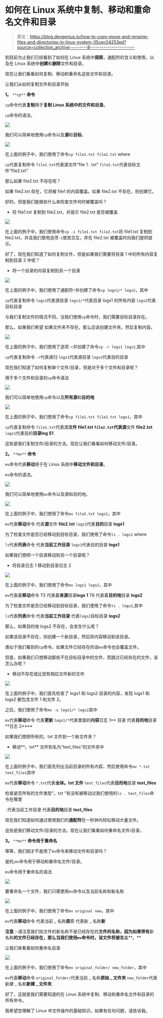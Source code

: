# 如何在 Linux 系统中复制、移动和重命名文件和目录

> 原文：<https://blog.devgenius.io/how-to-copy-move-and-rename-files-and-directories-in-linux-system-35cec04253ed?source=collection_archive---------8----------------------->

到目前为止我们已经看到了如何在 Linux 系统中**探索**，通配符的含义和使用，以及在 Linux 系统中**创建**和**删除**文件和目录。

现在让我们看看如何复制、移动和重命名这些文件和目录。

让我们从如何复制文件和目录开始

**1。** `**cp**` **命令**

`cp`命令代表**复制**用于**复制 Linux 系统中的文件和目录**。

`cp`命令的语法。

![](img/812f76fd8306504c325cd25b1bf6cad6.png)

我们可以简单地使用`cp`命令以及**源**和**目标**。

![](img/c6f33a00cb517d0002ef1167cbbcb7bd.png)

在上面的例子中，我们使用了命令`cp file1.txt file2.txt` where

`cp`代表复制命令
`file1.txt`代表源文件“file 1 . txt”
`file2.txt`代表目标文件“file2.txt”

那么如果 file2.txt 不存在呢？

如果 file2.txt 存在，它将被 file1 的内容覆盖。如果 file2.txt 不存在，则创建它。

好的，但是我们能做些什么来检查文件何时被覆盖吗？

*   将 file1.txt 复制到 file2.txt，并提示 file2.txt 是否被覆盖

![](img/b625802e8fd9036c0b1e67bc02170daa.png)

在上面的例子中，我们使用命令`cp -i file1.txt file2.txt`将 file1.txt 复制到 file2.txt，并且我们使用选项`-i`使其交互，并在 file2.txt 被覆盖时向我们提供提示。

好了，现在我们知道了如何复制文件，但是如果我们需要将目录 1 中的所有内容复制到目录 2 中呢？

*   将一个目录的内容复制到另一个目录

![](img/7ffcccc77b5075cd1ec0a0491d924eda.png)

在上面的例子中，我们使用了通配符`*`并创建了命令`cp logs1/* logs2`，其中

`cp`代表复制命令
`logs1`代表源目录
`logs1/*`代表目录 logs1 的所有内容
`logs2`代表目标目录

与我们复制文件的情况不同，当我们使用`cp`命令时，我们需要目标目录存在。

那么，如果我们希望
如果文件夹不存在，那么应该创建文件夹，然后复制内容。

![](img/62c49faa26e8f988231c024d298c9d72.png)

在上面的例子中，我们使用了选项`-r`并创建了命令`cp -r logs1 logs2`,其中

`cp`代表复制命令
`-r`代表递归
`logs1`代表源目录
`logs2`代表目的目录

现在我们知道了如何复制单个文件/目录，但是对于多个文件和目录呢？

用于多个文件和目录的`cp`命令语法

![](img/1fe7b5fae3065041644e6985e037f023.png)

我们可以简单地使用`cp`命令以及**所有源**和**目的地**

![](img/58f5a3695c9954485f3d3c4bd1645527.png)

在上面的例子中，我们使用了命令`cp file1.txt file2.txt logs1`，其中

`cp`代表复制命令
`file1.txt`代表源**文件 **file1.txt**
`file2.txt`代表源**文件 **file2.txt**
`logs1`代表目的**目录****log S1******

这些是我们复制文件/目录的方法。现在让我们看看如何移动文件/目录。

**2。** `**mv**` **命令**

`mv`命令代表**移动**用于在 Linux 系统中**移动文件和目录**。

`mv`命令的语法。

![](img/fa6da31abcd30382ec0f46a637df47df.png)

我们可以简单地使用`mv`命令以及源和目的地。

![](img/279ef3c9a3f19d2df44851be7c479875.png)

在上面的例子中，我们使用了命令`mv file2.txt logs1`，其中

`mv`代表**移动**命令
代表**源**文件 **file2.txt**
`logs1`代表**目的**目录 **logs1**

为了检查文件是否已经移动到目标目录，我们使用了命令`ls . logs1` where

`ls`代表**列表**命令
代表**当前工作目录**
`logs1`代表目的目录 **logs1**

如果我们想把一个目录移动到另一个目录呢？

*   将目录日志 1 移动到目录日志 2

![](img/506b76943dba65ae3692f404293c332a.png)

在上面的例子中，我们使用了命令`mv logs1 logs2`，其中

`mv`代表着**移动**命令
T5 代表着**来源**目录**logs 1**
T6 代表着**目的地**目录 **logs2**

为了检查文件是否已经移动到目标目录，我们使用了命令`ls . logs2`,其中

`ls`代表**列表**命令
代表**当前工作目录**
代表`logs2`目标目录 **logs2**

那么，如果目的地 logs2 不存在，会发生什么呢？

如果该目录不存在，则创建一个新目录，然后将内容移动到该目录。

类似于我们看到的`cp`命令，如果文件已经存在的话`mv`命令也会覆盖文件。

但是，如果我们只想移动那些不在目标目录中的文件，而跳过已经存在的文件，该怎么办呢？

*   移动不存在或比现有相应文件新的文件

![](img/23020457bc729bceba66da4b63f713ec.png)

在上面的例子中，我们首先检查了 logs1 和 logs2 目录的内容，发现 logs1 和 logs2 都包含文件 1 和文件 2。

之后，我们使用了命令`mv -u logs1/* logs2`其中

`mv`代表**移动**命令
代表**更新**
`logs1/*`代表里面的**内容**日志 1** 目录
代表**目的地**目录**日志 2****

如果我们想把所有的。txt 文件到一个新文件夹？

*   移动**。txt** 文件到名为“text_files”的文件夹中

![](img/88b56fb96c4363b1dc6adca1da024d59.png)

在上面的例子中，我们首先列出当前目录的所有内容，然后使用命令`mv *.txt text_files`其中

`mv`代表**移动**命令
`*.txt`代表**全体。txt 文件**
`text_files`代表**目的地**目录 **text_files**

检查是否所有的文件类型”。txt "有没有被移动过我们使用的`ls . text_files`命令在哪里

`.`代表当前工作目录
代表**目的地**目录 **text_files**

现在我们知道如何通过使用我们的**通配符**在一秒钟内轻松移动大量文件。

这些是我们移动文件/目录的方法。现在让我们看看如何重命名文件/目录。

**3。** `**mv**` **命令用于重命名**

等等，我们刚才不是用了`mv`命令来移动文件和目录吗？

是的,`mv`命令用于移动和重命名文件/目录。

`mv`命令用于重命名的语法

![](img/2fcf26cab3d253dd1b4a2495bd85a09b.png)

要重命名一个文件，我们只需使用`mv`命令以及当前名称和新名称

![](img/bc294c44596b8271e3d1fedef6a3a92a.png)

在上面的例子中，我们使用了命令`mv original new`，其中

`mv`代表**移动**命令
代表当前 _ 名称**原**原
代表新 _ 名称**新**

**注意** :-请注意我们给文件的新名称不是已经存在的**文件的名称，因为如果带有**新名称**的文件已经存在，那么当我们使用`mv`命令时，该文件将被**覆盖**。**

让我们来看看如何重命名目录

![](img/79e61141c90cf0042ddc0a9418a93762.png)

在上面的例子中，我们使用了命令`mv original_folder/ new_folder`，其中

`mv`代表**移动**命令
`original_folder/`代表当前 _ 名称**原始 _ 文件夹**
`new_folder`代表新建 _ 名称**新建 _ 文件夹**

好了，这就是我们需要知道的在 Linux 系统中复制、移动和重命名文件和目录的所有命令。

我希望您理解了 Linux 中文件操作的基础知识。如果有任何问题，请告诉我。